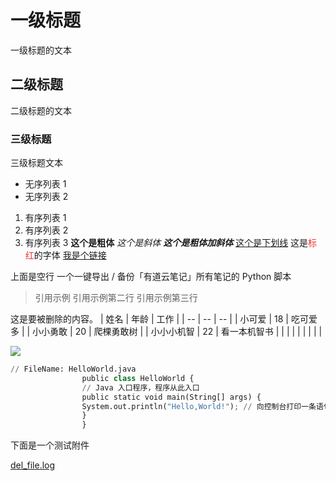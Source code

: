 # 一级标题
一级标题的文本
## 二级标题
二级标题的文本
### 三级标题
三级标题文本

- 无序列表 1
- 无序列表 2
1. 有序列表 1
1. 有序列表 2
1. 有序列表 3
**这个是粗体**
*这个是斜体*
***这个是粗体加斜体***
<u>这个是下划线</u>
这是<font color= "#F33232">标红</font>的字体
[我是个链接](https://www.baidu.com/)

上面是空行
一个一键导出 / 备份「有道云笔记」所有笔记的 Python 脚本
> 引用示例
> 引用示例第二行
> 引用示例第三行



这是要被删除的内容。
| 姓名 | 年龄 | 工作 | 
| -- | -- | -- |
| 小可爱 | 18 | 吃可爱多 | 
| 小小勇敢 | 20 | 爬棵勇敢树 | 
| 小小小机智 | 22 | 看一本机智书 | 
|   |   |   | 
|   |   |   | 


![](https://note.youdao.com/yws/res/115082/WEBRESOURCE6179a220f8b437030546a7d667d0af53)

```python
// FileName: HelloWorld.java
                public class HelloWorld {
                // Java 入口程序，程序从此入口
                public static void main(String[] args) {
                System.out.println("Hello,World!"); // 向控制台打印一条语句
                }
                }
```

下面是一个测试附件

[del_file.log](https://note.youdao.com/yws/res/115107/WEBRESOURCE55442c36ce417ea166760eff096165ff)

